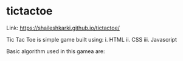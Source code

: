 # tictactoe

Link: https://shaileshkarki.github.io/tictactoe/

Tic Tac Toe is simple game built using:
i. HTML
ii. CSS 
iii. Javascript

Basic algorithm used in this gamea are:
